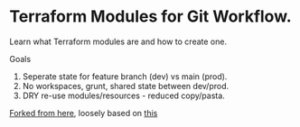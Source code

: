 # Terraform Modules for Git Workflow.

Learn what Terraform modules are and how to create one.

Goals
1. Seperate state for feature branch (dev) vs main (prod).  
1. No workspaces, grunt, shared state between dev/prod.  
1. DRY re-use modules/resources - reduced copy/pasta.  


[Forked from here](https://learn.hashicorp.com/tutorials/terraform/module-create?in=terraform/modules), loosely based on [this](https://learn.hashicorp.com/tutorials/terraform/organize-configuration) 
